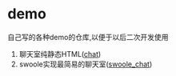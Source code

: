 # demo
自己写的各种demo的仓库,以便于以后二次开发使用

1. 聊天室纯静态HTML([chat](https://github.com/wujingfeng/demo/tree/master/chat))
2. swoole实现最简易的聊天室([swoole_chat](https://github.com/wujingfeng/demo/tree/master/swoole_chat))
